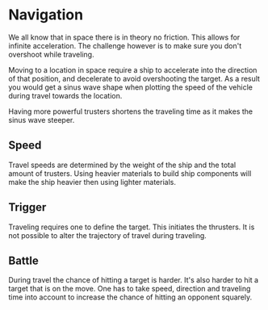 # Navigation

We all know that in space there is in theory no friction. This allows for
infinite acceleration. The challenge however is to make sure you don't
overshoot while traveling.

Moving to a location in space require a ship to accelerate into the direction
of that position, and decelerate to avoid overshooting the target. As a result
you would get a sinus wave shape when plotting the speed of the vehicle during
travel towards the location.

Having more powerful trusters shortens the traveling time as it makes the
sinus wave steeper.

## Speed

Travel speeds are determined by the weight of the ship and the total amount of
trusters. Using heavier materials to build ship components will make the ship
heavier then using lighter materials.

## Trigger

Traveling requires one to define the target. This initiates the thrusters. It
is not possible to alter the trajectory of travel during traveling.

## Battle

During travel the chance of hitting a target is harder. It's also harder to hit
a target that is on the move. One has to take speed, direction and traveling
time into account to increase the chance of hitting an opponent squarely.
